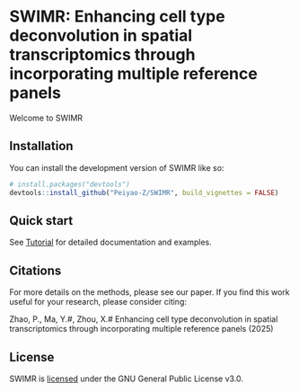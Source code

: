# SWIMR: Enhancing cell type deconvolution in spatial transcriptomics through incorporating multiple reference panels

Welcome to SWIMR

## Installation

You can install the development version of SWIMR like so:

``` r
# install.packages("devtools")
devtools::install_github("Peiyao-Z/SWIMR", build_vignettes = FALSE)
```

## Quick start

See [Tutorial](https://peiyao-z.github.io/SWIMR/) for detailed documentation and examples.

## Citations

For more details on the methods, please see our paper. If you find this work useful for your research, please consider citing:

Zhao, P., Ma, Y.#, Zhou, X.# Enhancing cell type deconvolution in spatial transcriptomics through incorporating multiple reference panels (2025)

## License

SWIMR is [licensed](./LICENSE.md) under the GNU General Public License v3.0.
